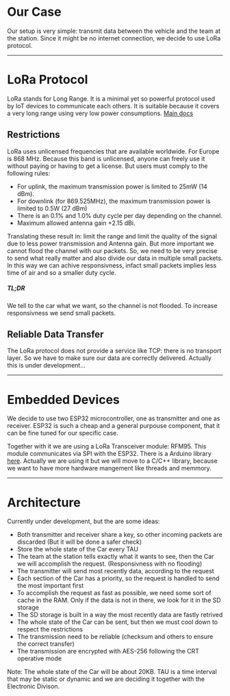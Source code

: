 
# Our Case

Our setup is very simple: transmit data between the vehicle and the team at the station. Since it might be no internet connection, we decide to use LoRa protocol.

---

# LoRa Protocol 

LoRa stands for Long Range. It is a minimal yet so powerful protocol used by IoT devices to communicate each others. It is suitable because it covers a very long range using very low power consumptions. [Main docs](https://lora.readthedocs.io/en/latest/)

## Restrictions

LoRa uses unlicensed frequencies that are available worldwide. For Europe is 868 MHz. Because this band is unlicensed, anyone can freely use it without paying or having to get a license. But users must comply to the following rules:

- For uplink, the maximum transmission power is limited to 25mW (14 dBm).
- For downlink (for 869.525MHz), the maximum transmission power is limited to 0.5W (27 dBm)
- There is an 0.1% and 1.0% duty cycle per day depending on the channel.
- Maximum allowed antenna gain +2.15 dBi.

Translating these result in: limit the range and limit the quality of the signal due to less power transmission and Antenna gain. But more important we cannot flood the channel with our packets. So, we need to be very precise to send what really matter and also divide our data in multiple small packets. In this way we can achive responsivness, infact small packets implies less time of air and so a smaller duty cycle.

##### TL;DR
We tell to the car what we want, so the channel is not flooded. To increase responsivness we send small packets.


## Reliable Data Transfer

The LoRa protocol does not provide a service like TCP: there is no transport layer. So we have to make sure our data are correctly delivered. Actually this is under development...

---

# Embedded Devices

We decide to use two ESP32 microcontroller, one as transmitter and one as receiver. ESP32 is such a cheap and a general purpouse component, that it can be fine tuned for our specific case.

Together with it we are using a LoRa Transceiver module: RFM95. This module communicates via SPI with the ESP32. There is a Arduino library [here](https://github.com/sandeepmistry/arduino-LoRa). Actually we are using it but we will move to a C/C++ library, because we want to have more hardware mangement like threads and memmory.

---

# Architecture

Currently under development, but the are some ideas:

- Both transmitter and receiver share a key, so other incoming packets are discarded (But it will be done a safer check)
- Store the whole state of the Car every TAU
- The team at the station tells exactly what it wants to see, then the Car we will accomplish the request. (Responsivness with no flooding)
- The transmitter will send most recently data, according to the request
- Each section of the Car has a priority, so the request is handled to send the most important first
- To accomplish the request as fast as possible, we need some sort of cache in the RAM. Only if the data is not in there, we look for it in the SD storage
- The SD storage is built in a way the most recently data are fastly retrived
- The whole state of the Car can be sent, but then we must cool down to respect the restrictions
- The transmission need to be reliable (checksum and others to ensure the correct transfer)
- The transmission are encrypted with AES-256 following the CRT operative mode


Note:
The whole state of the Car will be about 20KB. TAU is a time interval that may be static or dynamic and we are deciding it together with the Electronic Divison.